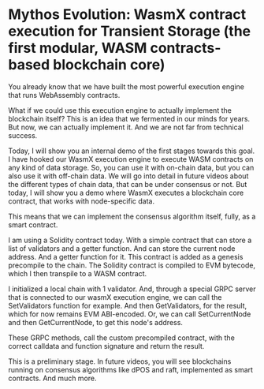 # Mythos Evolution: WasmX contract execution for Transient Storage (the first modular, WASM contracts-based blockchain core)

You already know that we have built the most powerful execution engine that runs WebAssembly contracts.

What if we could use this execution engine to actually implement the blockchain itself? This is an idea that we fermented in our minds for years. But now, we can actually implement it. And we are not far from technical success.

Today, I will show you an internal demo of the first stages towards this goal. I have hooked our WasmX execution engine to execute WASM contracts on any kind of data storage. So, you can use it with on-chain data, but you can also use it with off-chain data. We will go into detail in future videos about the different types of chain data, that can be under consensus or not. But today, I will show you a demo where WasmX executes a blockchain core contract, that works with node-specific data.

This means that we can implement the consensus algorithm itself, fully, as a smart contract.

I am using a Solidity contract today. With a simple contract that can store a list of validators and a getter function. And can store the current node address. And a getter function for it.
This contract is added as a genesis precompile to the chain. The Solidity contract is compiled to EVM bytecode, which I then transpile to a WASM contract.

I initialized a local chain with 1 validator. And, through a special GRPC server that is connected to our wasmX execution engine, we can call the SetValidators function for example. And then GetValidators, for the result, which for now remains EVM ABI-encoded. Or, we can call SetCurrentNode and then GetCurrentNode, to get this node's address.

These GRPC methods, call the custom precompiled contract, with the correct calldata and function signature and return the result.

This is a preliminary stage. In future videos, you will see blockchains running on consensus algorithms like dPOS and raft, implemented as smart contracts. And much more.



